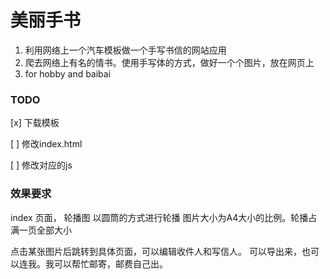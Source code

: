 # 美丽手书

1. 利用网络上一个汽车模板做一个手写书信的网站应用
2. 爬去网络上有名的情书。使用手写体的方式，做好一个个图片，放在网页上
3. for hobby and baibai

### TODO

[x] 下载模板

[  ] 修改index.html 

[  ] 修改对应的js





### 效果要求

index 页面， 轮播图  以圆筒的方式进行轮播 图片大小为A4大小的比例。轮播占满一页全部大小

点击某张图片后跳转到具体页面，可以编辑收件人和写信人。 可以导出来，也可以连我。我可以帮忙邮寄，邮费自己出。



